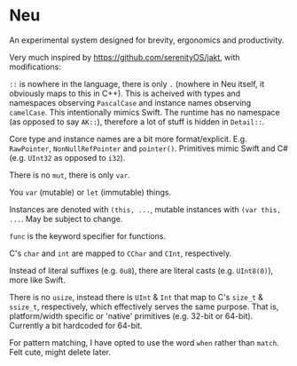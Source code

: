 # Neu

An experimental system designed for brevity, ergonomics and productivity.

Very much inspired by https://github.com/serenityOS/jakt, with modifications:

`::` is nowhere in the language, there is only `.` (nowhere in Neu itself, it obviously maps to this in C++). This is acheived with types and namespaces observing `PascalCase` and instance names observing `camelCase`. This intentionally mimics Swift. The runtime has no namespace (as opposed to say `AK::`), therefore a lot of stuff is hidden in `Detail::`.

Core type and instance names are a bit more format/explicit. E.g. `RawPointer`, `NonNullRefPointer` and `pointer()`. Primitives mimic Swift and C# (e.g. `UInt32` as opposed to `i32`).

There is no `mut`, there is only `var`.

You `var` (mutable) or `let` (immutable) things.

Instances are denoted with `(this, ...`, mutable instances with `(var this, ...`. May be subject to change.

`func` is the keyword specifier for functions.

C's `char` and `int` are mapped to `CChar` and `CInt`, respectively.

Instead of literal suffixes (e.g. `0u8`), there are literal casts (e.g. `UInt8(0)`), more like Swift.

There is no `usize`, instead there is `UInt` & `Int` that map to C's `size_t` & `ssize_t`, respectively, which effectively serves the same purpose. That is, platform/width specific or 'native' primitives (e.g. 32-bit or 64-bit). Currently a bit hardcoded for 64-bit.

For pattern matching, I have opted to use the word `when` rather than `match`. Felt cute, might delete later.
